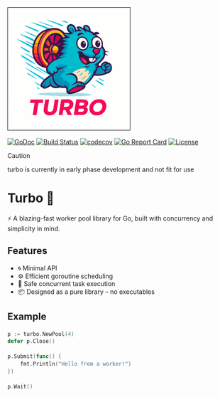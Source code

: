 <img src="https://github.com/symonk/turbo/blob/main/.github/images/turbo.png" border="1" width="275" height="275"/>

[![GoDoc](https://pkg.go.dev/badge/github.com/symonk/turbo)](https://pkg.go.dev/github.com/symonk/turbo)
[![Build Status](https://github.com/symonk/turbo/actions/workflows/go_test.yml/badge.svg)](https://github.com/symonk/turbo/actions/workflows/go_test.yml)
[![codecov](https://codecov.io/gh/symonk/turbo/branch/main/graph/badge.svg)](https://codecov.io/gh/symonk/turbo)
[![Go Report Card](https://goreportcard.com/badge/github.com/symonk/turbo)](https://goreportcard.com/report/github.com/symonk/turbo)
[![License](https://img.shields.io/badge/License-Apache_2.0-blue.svg)](https://github.com/symonk/turbo/blob/master/LICENSE)


> [!CAUTION]
> turbo is currently in early phase development and not fit for use

# Turbo 🧬

⚡ A blazing-fast worker pool library for Go, built with concurrency and simplicity in mind.

## Features

- 🌀 Minimal API
- ⚙️ Efficient goroutine scheduling
- 🧵 Safe concurrent task execution
- 📦 Designed as a pure library – no executables

## Example

```go
p := turbo.NewPool(4)
defer p.Close()

p.Submit(func() {
    fmt.Println("Hello from a worker!")
})

p.Wait()